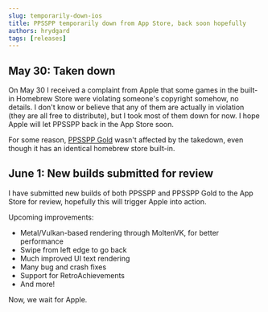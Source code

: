 ```yaml
---
slug: temporarily-down-ios
title: PPSSPP temporarily down from App Store, back soon hopefully
authors: hrydgard
tags: [releases]
---
```


## May 30: Taken down

On May 30 I received a complaint from Apple that some games in the built-in Homebrew Store were violating someone's copyright somehow, no details. I don't know or believe that any of them are actually in violation (they are all free to distribute), but I took most of them down for now. I hope Apple will let PPSSPP back in the App Store soon.

For some reason, [PPSSPP Gold](https://apps.apple.com/us/app/ppsspp-gold-psp-emulator/id6502287918) wasn't affected by the takedown, even though it has an identical homebrew store built-in.

## June 1: New builds submitted for review

I have submitted new builds of both PPSSPP and PPSSPP Gold to the App Store for review, hopefully this will trigger Apple into action.

Upcoming improvements:

* Metal/Vulkan-based rendering through MoltenVK, for better performance
* Swipe from left edge to go back
* Much improved UI text rendering
* Many bug and crash fixes
* Support for RetroAchievements
* And more!

Now, we wait for Apple.
